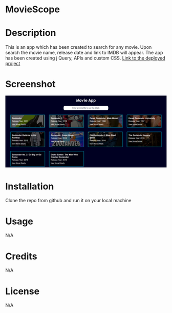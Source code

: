 # MovieScope

# Description 
This is an app which has been created to search for any movie. Upon search the movie name, release date and link to IMDB will appear. The app has been created using j Query, APIs and custom CSS. 
[Link to the deployed project]()

# Screenshot 
![screenshot of movie search app](assets/images/screenshot.png/ "Screen shot of movie search app")

# Installation
Clone the repo from github and run it on your local machine

# Usage
N/A

# Credits
N/A

# License
N/A
